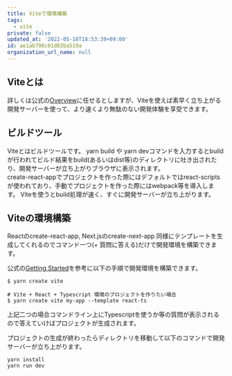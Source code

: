 ```yaml
---
title: Viteで環境構築
tags:
  - vite
private: false
updated_at: '2022-05-18T18:53:39+09:00'
id: ae1ab798c01d83ba519a
organization_url_name: null
---
```


## Viteとは

詳しくは公式の[Overview](https://vitejs.dev/guide/#overview)に任せるとしますが、Viteを使えば素早く立ち上がる開発サーバーを使って、より速くより無駄のない開発体験を享受できます。


## ビルドツール

Viteとはビルドツールです。
yarn build や yarn devコマンドを入力するとbuildが行われてビルド結果をbuild(あるいはdist等)のディレクトリに吐き出されたり、開発サーバーが立ち上がりブラウザに表示されます。  
create-react-appでプロジェクトを作った際にはデフォルトではreact-scriptsが使われており、手動でプロジェクトを作った際にはwebpack等を導入します。
Viteを使うとbuild処理が速く、すぐに開発サーバーが立ち上がります。


## Viteの環境構築

Reactのcreate-react-app, Next.jsのcreate-next-app 同様にテンプレートを生成してくれるのでコマンド一つ(+ 質問に答える)だけで開発環境を構築できます。

公式の[Getting Started](https://vitejs.dev/guide/#getting-started)を参考に以下の手順で開発環境を構築できます。

``` 
$ yarn create vite

# Vite + React + Typescript 環境のプロジェクトを作りたい場合
$ yarn create vite my-app --template react-ts
```

上記二つの場合コマンドライン上にTypescriptを使うか等の質問が表示されるので答えていけばプロジェクトが生成されます。

プロジェクトの生成が終わったらディレクトリを移動して以下のコマンドで開発サーバーが立ち上がります。

```
yarn install
yarn run dev
```
